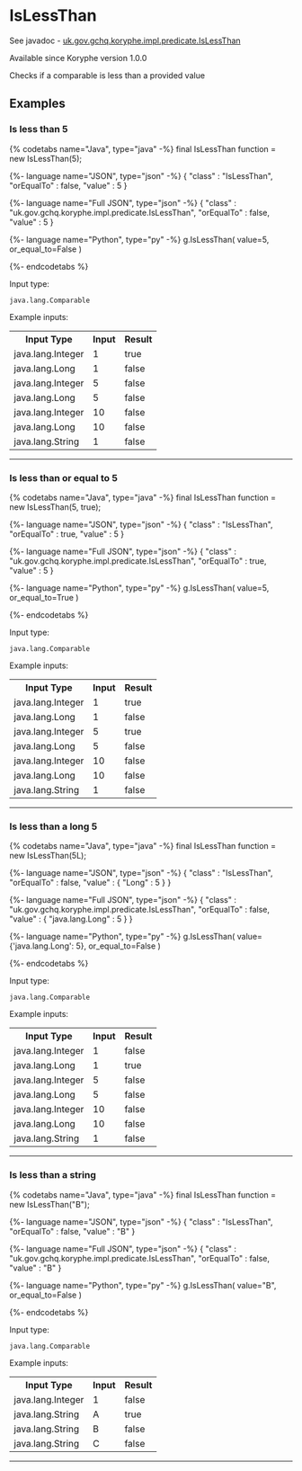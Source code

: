 # IsLessThan
See javadoc - [uk.gov.gchq.koryphe.impl.predicate.IsLessThan](ref://../../javadoc/koryphe/uk/gov/gchq/koryphe/impl/predicate/IsLessThan.html)

Available since Koryphe version 1.0.0

Checks if a comparable is less than a provided value

## Examples

### Is less than 5


{% codetabs name="Java", type="java" -%}
final IsLessThan function = new IsLessThan(5);

{%- language name="JSON", type="json" -%}
{
  "class" : "IsLessThan",
  "orEqualTo" : false,
  "value" : 5
}

{%- language name="Full JSON", type="json" -%}
{
  "class" : "uk.gov.gchq.koryphe.impl.predicate.IsLessThan",
  "orEqualTo" : false,
  "value" : 5
}

{%- language name="Python", type="py" -%}
g.IsLessThan( 
  value=5, 
  or_equal_to=False 
)

{%- endcodetabs %}

Input type:

```
java.lang.Comparable
```

Example inputs:
<table style="display: block;">
<tr><th>Input Type</th><th>Input</th><th>Result</th></tr>
<tr><td>java.lang.Integer</td><td>1</td><td>true</td></tr>
<tr><td>java.lang.Long</td><td>1</td><td>false</td></tr>
<tr><td>java.lang.Integer</td><td>5</td><td>false</td></tr>
<tr><td>java.lang.Long</td><td>5</td><td>false</td></tr>
<tr><td>java.lang.Integer</td><td>10</td><td>false</td></tr>
<tr><td>java.lang.Long</td><td>10</td><td>false</td></tr>
<tr><td>java.lang.String</td><td>1</td><td>false</td></tr>
</table>

-----------------------------------------------

### Is less than or equal to 5


{% codetabs name="Java", type="java" -%}
final IsLessThan function = new IsLessThan(5, true);

{%- language name="JSON", type="json" -%}
{
  "class" : "IsLessThan",
  "orEqualTo" : true,
  "value" : 5
}

{%- language name="Full JSON", type="json" -%}
{
  "class" : "uk.gov.gchq.koryphe.impl.predicate.IsLessThan",
  "orEqualTo" : true,
  "value" : 5
}

{%- language name="Python", type="py" -%}
g.IsLessThan( 
  value=5, 
  or_equal_to=True 
)

{%- endcodetabs %}

Input type:

```
java.lang.Comparable
```

Example inputs:
<table style="display: block;">
<tr><th>Input Type</th><th>Input</th><th>Result</th></tr>
<tr><td>java.lang.Integer</td><td>1</td><td>true</td></tr>
<tr><td>java.lang.Long</td><td>1</td><td>false</td></tr>
<tr><td>java.lang.Integer</td><td>5</td><td>true</td></tr>
<tr><td>java.lang.Long</td><td>5</td><td>false</td></tr>
<tr><td>java.lang.Integer</td><td>10</td><td>false</td></tr>
<tr><td>java.lang.Long</td><td>10</td><td>false</td></tr>
<tr><td>java.lang.String</td><td>1</td><td>false</td></tr>
</table>

-----------------------------------------------

### Is less than a long 5


{% codetabs name="Java", type="java" -%}
final IsLessThan function = new IsLessThan(5L);

{%- language name="JSON", type="json" -%}
{
  "class" : "IsLessThan",
  "orEqualTo" : false,
  "value" : {
    "Long" : 5
  }
}

{%- language name="Full JSON", type="json" -%}
{
  "class" : "uk.gov.gchq.koryphe.impl.predicate.IsLessThan",
  "orEqualTo" : false,
  "value" : {
    "java.lang.Long" : 5
  }
}

{%- language name="Python", type="py" -%}
g.IsLessThan( 
  value={'java.lang.Long': 5}, 
  or_equal_to=False 
)

{%- endcodetabs %}

Input type:

```
java.lang.Comparable
```

Example inputs:
<table style="display: block;">
<tr><th>Input Type</th><th>Input</th><th>Result</th></tr>
<tr><td>java.lang.Integer</td><td>1</td><td>false</td></tr>
<tr><td>java.lang.Long</td><td>1</td><td>true</td></tr>
<tr><td>java.lang.Integer</td><td>5</td><td>false</td></tr>
<tr><td>java.lang.Long</td><td>5</td><td>false</td></tr>
<tr><td>java.lang.Integer</td><td>10</td><td>false</td></tr>
<tr><td>java.lang.Long</td><td>10</td><td>false</td></tr>
<tr><td>java.lang.String</td><td>1</td><td>false</td></tr>
</table>

-----------------------------------------------

### Is less than a string


{% codetabs name="Java", type="java" -%}
final IsLessThan function = new IsLessThan("B");

{%- language name="JSON", type="json" -%}
{
  "class" : "IsLessThan",
  "orEqualTo" : false,
  "value" : "B"
}

{%- language name="Full JSON", type="json" -%}
{
  "class" : "uk.gov.gchq.koryphe.impl.predicate.IsLessThan",
  "orEqualTo" : false,
  "value" : "B"
}

{%- language name="Python", type="py" -%}
g.IsLessThan( 
  value="B", 
  or_equal_to=False 
)

{%- endcodetabs %}

Input type:

```
java.lang.Comparable
```

Example inputs:
<table style="display: block;">
<tr><th>Input Type</th><th>Input</th><th>Result</th></tr>
<tr><td>java.lang.Integer</td><td>1</td><td>false</td></tr>
<tr><td>java.lang.String</td><td>A</td><td>true</td></tr>
<tr><td>java.lang.String</td><td>B</td><td>false</td></tr>
<tr><td>java.lang.String</td><td>C</td><td>false</td></tr>
</table>

-----------------------------------------------

